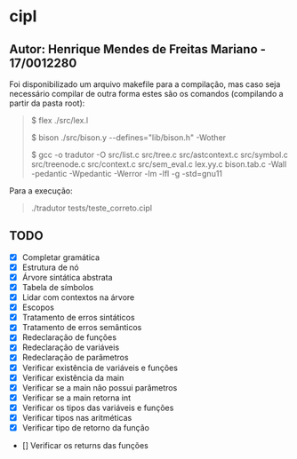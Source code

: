 # cipl

## Autor: Henrique Mendes de Freitas Mariano - 17/0012280

Foi disponibilizado um arquivo makefile para a compilação, mas caso seja necessário compilar de outra forma estes são os comandos (compilando a partir da pasta root):

> $ flex ./src/lex.l
>
> $ bison ./src/bison.y --defines="lib/bison.h" -Wother
>
> $ gcc -o tradutor -O src/list.c src/tree.c src/astcontext.c src/symbol.c src/treenode.c src/context.c src/sem_eval.c lex.yy.c bison.tab.c -Wall -pedantic -Wpedantic -Werror -lm -lfl -g -std=gnu11

Para a execução:

> ./tradutor tests/teste_correto.cipl

## TODO

- [X] Completar gramática
- [X] Estrutura de nó
- [X] Árvore sintática abstrata
- [X] Tabela de símbolos
- [X] Lidar com contextos na árvore
- [X] Escopos
- [X] Tratamento de erros sintáticos
- [X] Tratamento de erros semânticos
- [X] Redeclaração de funções
- [X] Redeclaração de variáveis
- [X] Redeclaração de parâmetros
- [X] Verificar existência de variáveis e funções
- [X] Verificar existência da main
- [X] Verificar se a main não possui parâmetros
- [X] Verificar se a main retorna int
- [X] Verificar os tipos das variáveis e funções
- [X] Verificar tipos nas aritméticas
- [X] Verificar tipo de retorno da função
- [] Verificar os returns das funções